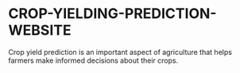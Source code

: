 # CROP-YIELDING-PREDICTION-WEBSITE
Crop yield prediction is an important aspect of agriculture that helps farmers make informed decisions about their crops.
